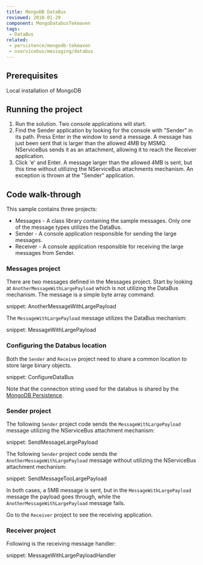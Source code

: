 ```yaml
---
title: MongoDB DataBus
reviewed: 2018-01-29
component: MongoDatabusTekmaven
tags:
 - DataBus
related:
 - persistence/mongodb-tekmaven
 - nservicebus/messaging/databus
---
```

## Prerequisites
Local installation of MongoDB

## Running the project
 1. Run the solution. Two console applications will start.
 1. Find the Sender application by looking for the console with "Sender" in its path. Press Enter in the window to send a message. A message has just been sent that is larger than the allowed 4MB by MSMQ. NServiceBus sends it as an attachment, allowing it to reach the Receiver application.
 1. Click 'e' and Enter. A message larger than the allowed 4MB is sent, but this time without utilizing the NServiceBus attachments mechanism. An exception is thrown at the "Sender" application.


## Code walk-through

This sample contains three projects:

 * Messages - A class library containing the sample messages. Only one of the message types utilizes the DataBus.
 * Sender - A console application responsible for sending the large messages.
 * Receiver - A console application responsible for receiving the large messages from Sender.


### Messages project

There are two messages defined in the Messages project. Start by looking at `AnotherMessageWithLargePayload` which is not utilizing the DataBus mechanism. The message is a simple byte array command:

snippet: AnotherMessageWithLargePayload

The `MessageWithLargePayload` message utilizes the DataBus mechanism:

snippet: MessageWithLargePayload


### Configuring the Databus location

Both the `Sender` and `Receive` project need to share a common location to store large binary objects.

snippet: ConfigureDataBus

Note that the connection string used for the databus is shared by the [MongoDB Persistence](/persistence/mongodb-tekmaven).


### Sender project

The following `Sender` project code sends the `MessageWithLargePayload` message utilizing the NServiceBus attachment mechanism:

snippet: SendMessageLargePayload

The following `Sender` project code sends the `AnotherMessageWithLargePayload` message without utilizing the NServiceBus attachment mechanism:

snippet: SendMessageTooLargePayload

In both cases, a 5MB message is sent, but in the `MessageWithLargePayload` message the payload goes through, while the `AnotherMessageWithLargePayload` message fails.

Go to the `Receiver` project to see the receiving application.


### Receiver project

Following is the receiving message handler:

snippet: MessageWithLargePayloadHandler
